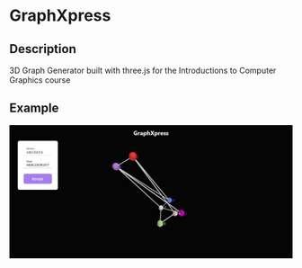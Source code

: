 # GraphXpress

## Description
3D Graph Generator built with three.js for the Introductions to Computer Graphics course

## Example
![alt text](data/FrontPageImage.png)

